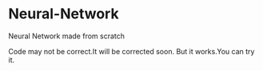 # Neural-Network
Neural Network made from scratch

Code may not be correct.It will be corrected soon.
But it works.You can try it.
